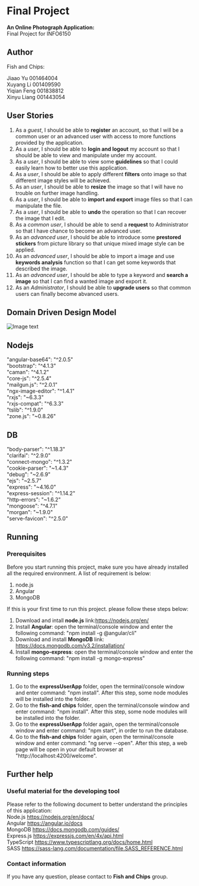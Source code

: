 # Final Project

**An Online Photograph Application:**   
Final Project for INFO6150 

## Author

Fish and Chips:  

Jiaao Yu	001464004  
Xuyang Li	001409590  
Yiqian Feng	001838812  
Xinyu Liang	001443054  

## User Stories

1)	As a *guest*, I should be able to **register** an account, so that I will be a common user or an advanced user with access to more functions provided by the application.
2)	As a *user*, I should be able to **login and logout** my account so that I should be able to view and manipulate under my account. 
3)	As a *user*, I should be able to view some **guidelines** so that I could easily learn how to better use this application.
4)	As a *user*, I should be able to apply different **filters** onto image so that different image styles will be achieved.
5)	As an *user*, I should be able to **resize** the image so that I will have no trouble on further image handling.
6)	As a *user*, I should be able to **import and export** image files so that I can manipulate the file.
7)  As a *user*, I should be able to **undo** the operation so that I can recover the image that I edit.
8)	As a *common user*, I should be able to send a **request** to Administrator so that I have chance to become an advanced user.
9)	As an *advanced user*, I should be able to introduce some **prestored stickers** from picture library so that unique mixed image style can be applied.
10)	As an *advanced user*, I should be able to import a image and use **keywords analysis** function so that I can get some keywords that described the image.
11)	As an *advanced user*, I should be able to type a keyword and **search a image** so that I can find a wanted image and export it.  
12)	As an *Administrator*, I should be able to **upgrade users** so that common users can finally become abvanced users.


## Domain Driven Design Model

![Image text](https://github.com/neu-mis-info6150-fall-2018/final-project-fish-and-chips/blob/Jiaao-Yu/img/DDD.svg)

## Nodejs
"angular-base64": "^2.0.5"  
"bootstrap": "^4.1.3"  
"caman": "^4.1.2"  
"core-js": "^2.5.4"  
"mailgun.js": "^2.0.1"  
"ngx-image-editor": "^1.4.1"  
"rxjs": "~6.3.3"  
"rxjs-compat": "^6.3.3"  
"tslib": "^1.9.0"  
"zone.js": "~0.8.26"  

## DB
"body-parser": "^1.18.3"  
"clarifai": "^2.9.0"  
"connect-mongo": "^1.3.2"  
"cookie-parser": "~1.4.3"  
"debug": "~2.6.9"  
"ejs": "~2.5.7"  
"express": "~4.16.0"  
"express-session": "^1.14.2"  
"http-errors": "~1.6.2"  
"mongoose": "^4.7.1"  
"morgan": "~1.9.0"  
"serve-favicon": "^2.5.0"  

## Running
### Prerequisites
Before you start running this project, make sure you have already installed all the required environment. A list of requirement is below:
1) node.js 
2) Angular 
3) MongoDB 

If this is your first time to run this project. please follow these steps below:
1) Download and intall **node.js** link:https://nodejs.org/en/
2) Install **Angular**: open the terminal/console window and enter the following command: "npm install -g @angular/cli"
3) Download and install **MongoDB** link: https://docs.mongodb.com/v3.2/installation/
4) Install **mongo-express**: open the terminal/console window and enter the following command: "npm install -g mongo-express"

### Running steps
1) Go to the **expressUserApp** folder, open the terminal/console window and enter command: "npm install". After this step, some node modules will be installed into the folder.
2) Go to the **fish-and chips** folder, open the terminal/console window and enter command: "npm install". After this step, some node modules will be installed into the folder. 
3) Go to the **expressUserApp** folder again, open the terminal/console window and enter command: "npm start", in order to run the database.  
4) Go to the **fish-and chips** folder again, open the terminal/console window and enter command: "ng serve --open". After this step, a web page will be open in your default browser at "http://localhost:4200/welcome".

## Further help
### Useful material for the developing tool
Please refer to the following document to better understand the principles of this application:  
Node.js https://nodejs.org/en/docs/  
Angular https://angular.io/docs  
MongoDB https://docs.mongodb.com/guides/  
Express.js https://expressjs.com/en/4x/api.html  
TypeScript https://www.typescriptlang.org/docs/home.html  
SASS https://sass-lang.com/documentation/file.SASS_REFERENCE.html

### Contact information  
If you have any question, please contact to **Fish and Chips** group.